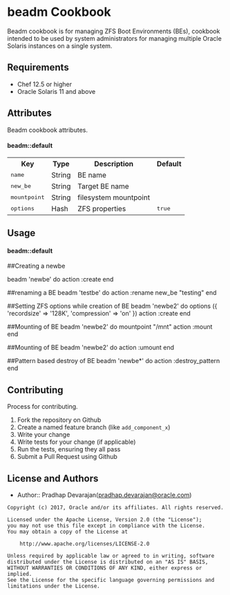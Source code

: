 beadm Cookbook
==============
Beadm cookbook is for managing ZFS Boot Environments (BEs), cookbook
intended to be used by system administrators for managing multiple 
Oracle Solaris instances on a single system.


Requirements
------------
- Chef 12.5 or higher
- Oracle Solaris 11 and above


Attributes
----------
Beadm cookbook attributes.

#### beadm::default
<table>
  <tr>
    <th>Key</th>
    <th>Type</th>
    <th>Description</th>
    <th>Default</th>
  </tr>
  <tr>
    <td><tt>name</tt></td>
    <td>String</td>
    <td>BE name</td>
    <td><tt></tt></td>
  </tr>
  <tr>
    <td><tt>new_be</tt></td>
    <td>String</td>
    <td>Target BE name</td>
    <td><tt></tt></td>
  </tr>
  <tr>
    <td><tt>mountpoint</tt></td>
    <td>String</td>
    <td>filesystem mountpoint</td>
    <td><tt></tt></td>
  </tr>
  <tr>
    <td><tt>options</tt></td>
    <td>Hash</td>
    <td>ZFS properties</td>
    <td><tt>true</tt></td>
  </tr>


</table>

Usage
-----
#### beadm::default


##Creating a newbe

beadm 'newbe' do
        action :create
end


##renaming a BE
beadm 'testbe' do
        action :rename
	new_be "testing"
end

##Setting ZFS options while creation of BE
beadm 'newbe2' do
  options ({
             'recordsize' => '128K', 'compression' => 'on'
           })
  action :create
end

##Mounting of BE
beadm 'newbe2' do
  mountpoint "/mnt"
  action :mount
end

##Mounting of BE
beadm 'newbe2' do
  action :umount
end

##Pattern based destroy of BE
beadm 'newbe*' do
	action :destroy_pattern
end

Contributing
------------
Process for contributing.

1. Fork the repository on Github
2. Create a named feature branch (like `add_component_x`)
3. Write your change
4. Write tests for your change (if applicable)
5. Run the tests, ensuring they all pass
6. Submit a Pull Request using Github

License and Authors
-------------------
- Author:: Pradhap Devarajan([pradhap.devarajan@oracle.com](mailto:pradhap.devarajan@oracle.com))

```text
Copyright (c) 2017, Oracle and/or its affiliates. All rights reserved.

Licensed under the Apache License, Version 2.0 (the "License");
you may not use this file except in compliance with the License.
You may obtain a copy of the License at

    http://www.apache.org/licenses/LICENSE-2.0

Unless required by applicable law or agreed to in writing, software
distributed under the License is distributed on an "AS IS" BASIS,
WITHOUT WARRANTIES OR CONDITIONS OF ANY KIND, either express or implied.
See the License for the specific language governing permissions and
limitations under the License.
```